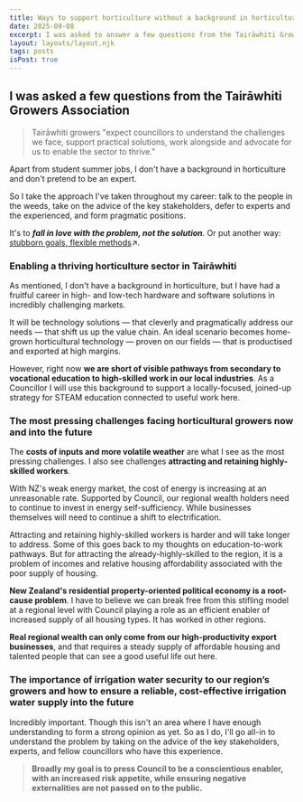 ```yaml
---
title: Ways to support horticulture without a background in horticulture
date: 2025-09-08
excerpt: I was asked to answer a few questions from the Tairāwhiti Growers Association. Apart from student summer jobs, I don't have a background in horticulture and don't pretend to be an expert, so...
layout: layouts/layout.njk
tags: posts
isPost: true
---
```


## I was asked a few questions from the Tairāwhiti Growers Association 

>Tairāwhiti growers "expect councillors to understand the challenges we face, support practical solutions, work alongside and advocate for us to enable the sector to thrive."

Apart from student summer jobs, I don't have a background in horticulture and don't pretend to be an expert. 

So I take the approach I've taken throughout my career: talk to the people in the weeds, take on the advice of the key stakeholders, defer to experts and the experienced, and form pragmatic positions.

It's to ***fall in love with the problem, not the solution***. Or put another way: <a href="https://halfbanana.medium.com/strong-opinions-weakly-held-a-paradox-unpacked-6201fffe797e" target="_blank">stubborn goals, flexible methods</a>&#8599;.

### Enabling a thriving horticulture sector in Tairāwhiti

As mentioned, I don't have a background in horticulture, but I have had a fruitful career in high- and low-tech hardware and software solutions in incredibly challenging markets. 

It will be technology solutions &mdash; that cleverly and pragmatically address our needs &mdash; that shift us up the value chain. An ideal scenario becomes home-grown horticultural technology &mdash; proven on our fields &mdash; that is productised and exported at high margins.

However, right now **we are short of visible pathways from secondary to vocational education to high-skilled work in our local industries**. As a Councillor I will use this background to support a locally-focused, joined-up strategy for STEAM education connected to useful work here. 

### The most pressing challenges facing horticultural growers now and into the future

The **costs of inputs and more volatile weather** are what I see as the most pressing challenges. I also see challenges **attracting and retaining highly-skilled workers**. 

With NZ's weak energy market, the cost of energy is increasing at an unreasonable rate. Supported by Council, our regional wealth holders need to continue to invest in energy self-sufficiency. While businesses themselves will need to continue a shift to electrification.

Attracting and retaining highly-skilled workers is harder and will take longer to address. Some of this goes back to my thoughts on education-to-work pathways. But for attracting the already-highly-skilled to the region, it is a problem of incomes and relative housing affordability associated with the poor supply of housing. 

**New Zealand's residential property-oriented political economy is a root-cause problem**. I have to believe we can break free from this stifling model at a regional level with Council playing a role as an efficient enabler of increased supply of all housing types. It has worked in other regions.

**Real regional wealth can only come from our high-productivity export businesses**, and that requires a steady supply of affordable housing and talented people that can see a good useful life out here.

### The importance of irrigation water security to our region’s growers and how to ensure a reliable, cost-effective irrigation water supply into the future

Incredibly important. Though this isn't an area where I have enough understanding to form a strong opinion as yet. So as I do, I'll go all-in to understand the problem by taking on the advice of the key stakeholders, experts, and fellow councillors who have this experience. 

>**Broadly my goal is to press Council to be a conscientious enabler, with an increased risk appetite, while ensuring negative externalities are not passed on to the public.**